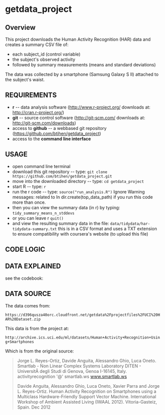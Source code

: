 getdata_project
===============

## Overview

This project downloads the Human Activity Recognition (HAR) data 
and creates a summary CSV file of:
* each subject_id (control variable)
* the subject's observed activity
* followed by summary measurements (means and standard deviations) 

The data was collected by a smartphone (Samsung Galaxy S II) attached to the subject's waist.


## REQUIREMENTS

* **r**   -- data analysis software (http://www.r-project.org/ downloads at: http://cran.r-project.org/)
* **git** -- source control software (http://git-scm.com/ downloads at: http://git-scm.com/downloads)
* access to **github** -- a webbased git repository (https://github.com/btihen/getdata_project)
* access to the **command line interface**


## USAGE

* open command line terminal
* download this git repository -- type: 
  `git clone https://github.com/btihen/getdata_project.git`
* move into the downloaded directory -- type:
  `cd getdata_project`
* start R -- type:
  `r`
* run the r code -- type:
  `source("run_analysis.R")`
  Ignore Warning messages: related to In dir.create(top_data_path) if you run this code more than once.
* then you can view the summary data (in r) by typing:
  `tidy_summary_means_n_stddevs`
* or you can leave r
  `quit()`
* and view the resulting summary data in the file:
  `data/tidydata/har-tidydata-summary.txt`
  this is in a CSV format and uses a TXT extension to ensure compatibility with coursera's website (to upload this file)

## CODE LOGIC


## DATA EXPLAINED

see the codebook: 




## DATA SOURCE

The data comes from:

  `https://d396qusza40orc.cloudfront.net/getdata%2Fprojectfiles%2FUCI%20HAR%20Dataset.zip`

This data is from the project at:

  `http://archive.ics.uci.edu/ml/datasets/Human+Activity+Recognition+Using+Smartphones`

Which is from the original source:

> Jorge L. Reyes-Ortiz, Davide Anguita, Alessandro Ghio, Luca Oneto.
> Smartlab - Non Linear Complex Systems Laboratory
> DITEN - UniversitÃ  degli Studi di Genova, Genoa I-16145, Italy.
> activityrecognition '@' smartlab.ws
> www.smartlab.ws
> 
> Davide Anguita, Alessandro Ghio, Luca Oneto, Xavier Parra and Jorge L. Reyes-Ortiz. Human Activity Recognition on Smartphones using a Multiclass Hardware-Friendly Support Vector Machine. International Workshop of Ambient Assisted Living (IWAAL 2012). Vitoria-Gasteiz, Spain. Dec 2012


